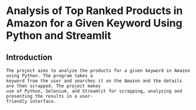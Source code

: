 # Analysis of Top Ranked Products in Amazon for a Given Keyword Using Python and Streamlit
## Introduction
  	The project aims to analyze the products for a given keyword in Amazon using Python. The program takes a 
    keyword from the user and searches it on the Amazon and the details are then scrapped. The project makes  
    use of Python, Selenium, and Streamlit for scrapping, analyzing and presenting the results in a user- 
    friendly interface.
